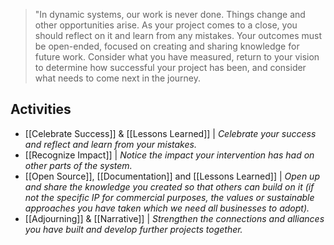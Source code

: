 > "In dynamic systems, our work is never done. Things change and other opportunities arise. As your project comes to a close, you should reflect on it and learn from any mistakes. Your outcomes must be open-ended, focused on creating and sharing knowledge for future work. Consider what you have measured, return to your vision to determine how successful your project has been, and consider what needs to come next in the journey.

## Activities

- [[Celebrate Success]] & [[Lessons Learned]] | *Celebrate your success and reflect and learn from your mistakes.*
- [[Recognize Impact]] | *Notice the impact your intervention has had on other parts of the system.*
- [[Open Source]], [[Documentation]] and [[Lessons Learned]]  | *Open up and share the knowledge you created so that others can build on it (if not the specific IP for commercial purposes, the values or sustainable approaches you have taken which we need all businesses to adopt).*
-  [[Adjourning]] & [[Narrative]] | *Strengthen the connections and alliances you have built and develop further projects together.*